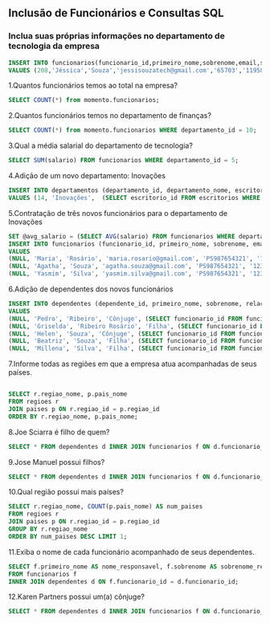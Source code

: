 ## Inclusão de Funcionários e Consultas SQL

### Inclua suas próprias informações no departamento de tecnologia da empresa

```sql
INSERT INTO funcionarios(funcionario_id,primeiro_nome,sobrenome,email,senha,telefone,data_contratacao,cargo_id,salario,gerente_id,departamento_id) 
VALUES (208,'Jéssica','Souza','jessisouzatech@gmail.com','65703','11958300920','2020-03-31',9,50000.00,NULL,13);
```

1.Quantos funcionários temos ao total na empresa?

```sql
SELECT COUNT(*) from momento.funcionarios;
````

2.Quantos funcionários temos no departamento de finanças?

```sql
SELECT COUNT(*) from momento.funcionarios WHERE departamento_id = 10;
```

3.Qual a média salarial do departamento de tecnologia?

```sql
SELECT SUM(salario) FROM funcionarios WHERE departamento_id = 5;
```

4.Adição de um novo departamento: Inovações

```sql
INSERT INTO departamentos (departamento_id, departamento_nome, escritorio_id)
VALUES (14, 'Inovações',  (SELECT escritorio_id FROM escritorios WHERE pais_id = 'BR'));
```

5.Contratação de três novos funcionários para o departamento de Inovações

```sql
SET @avg_salario = (SELECT AVG(salario) FROM funcionarios WHERE departamento_id = 1);
INSERT INTO funcionarios (funcionario_id, primeiro_nome, sobrenome, email, senha, telefone, data_contratacao, cargo_id, salario, gerente_id, departamento_id)
VALUES 
(NULL, 'Maria', 'Rosário', 'maria.rosario@gmail.com', 'PS987654321', '1234567890', '2022-01-01', 9, @avg_salario, NULL, 14),
(NULL, 'Agatha', 'Souza', 'agatha.souza@gmail.com', 'PS987654321', '1234567890', '2022-01-01', 9, @avg_salario, NULL, 14),
(NULL, 'Yasmim', 'Silva', 'yasmim.silva@gmail.com', 'PS987654321', '1234567890', '2022-01-01', 14, @avg_salario, NULL, 14);
```

6.Adição de dependentes dos novos funcionários

```sql
INSERT INTO dependentes (dependente_id, primeiro_nome, sobrenome, relacionamento, funcionario_id)
VALUES 
(NULL, 'Pedro', 'Ribeiro', 'Cônjuge', (SELECT funcionario_id FROM funcionarios WHERE primeiro_nome = 'Maria' AND sobrenome = 'Rosário')),
(NULL, 'Griselda', 'Ribeiro Rosário', 'Filha', (SELECT funcionario_id FROM funcionarios WHERE primeiro_nome = 'Maria' AND sobrenome = 'Rosário')),
(NULL, 'Helen', 'Souza', 'Cônjuge', (SELECT funcionario_id FROM funcionarios WHERE primeiro_nome = 'Agatha' AND sobrenome = 'Souza')),
(NULL, 'Beatriz', 'Souza', 'Filha', (SELECT funcionario_id FROM funcionarios WHERE primeiro_nome = 'Agatha' AND sobrenome = 'Souza')),
(NULL, 'Millena', 'Silva', 'Filha', (SELECT funcionario_id FROM funcionarios WHERE primeiro_nome = 'Yasmim' AND sobrenome = 'Silva'));
```

7.Informe todas as regiões em que a empresa atua acompanhadas de seus países.

```sql

SELECT r.regiao_nome, p.pais_nome
FROM regioes r
JOIN paises p ON r.regiao_id = p.regiao_id
ORDER BY r.regiao_nome, p.pais_nome;
```

8.Joe Sciarra é filho de quem?

```sql
SELECT * FROM dependentes d INNER JOIN funcionarios f ON d.funcionario_id = f.funcionario_id WHERE d.primeiro_nome = 'Joe' AND d.sobrenome = 'Sciarra';
```

9.Jose Manuel possui filhos?

```sql
SELECT * FROM dependentes d INNER JOIN funcionarios f ON d.funcionario_id = f.funcionario_id WHERE f.primeiro_nome = 'Jose Manuel';
```

10.Qual região possui mais países?

```sql
SELECT r.regiao_nome, COUNT(p.pais_nome) AS num_paises
FROM regioes r
JOIN paises p ON r.regiao_id = p.regiao_id
GROUP BY r.regiao_nome
ORDER BY num_paises DESC LIMIT 1;
```

11.Exiba o nome de cada funcionário acompanhado de seus dependentes.

```sql
SELECT f.primeiro_nome AS nome_responsavel, f.sobrenome AS sobrenome_responsavel, d.primeiro_nome AS nome_dependente, d.sobrenome AS sobrenome_dependente, d.relacionamento
FROM funcionarios f
INNER JOIN dependentes d ON f.funcionario_id = d.funcionario_id;
```

12.Karen Partners possui um(a) cônjuge?

```sql
SELECT * FROM dependentes d INNER JOIN funcionarios f ON d.funcionario_id = f.funcionario_id
```

